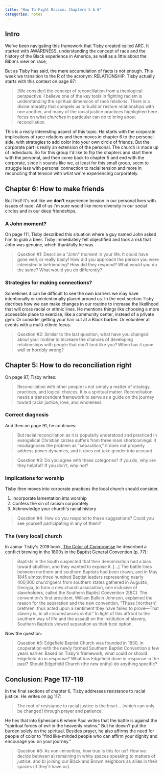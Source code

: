 ```yaml
---
title: "How To Fight Racism: Chapters 5 & 6"
categories: notes
---
```

## Intro

We've been navigating this framework that Tisby created called ARC. It started with AWARENESS, understanding the concept of race and the history of the Black experience in America, as well as a little about the Bible's view on race,

But as Tisby has said, the mere accumulation of facts is not enough. This week we transition to the R of the acronym: RELATIONSHIP. Tisby actually starts with this context on page 87:

> \[We consider\] the concept of reconciliation from a theological perspective. I believe one of the key tools in fighting racism is understanding the spiritual dimension of race relations. There is a divine morality that compels us to build or restore relationships with one another, and many of the racial justice practices highlighted here focus on what *churches* in particular can do to bring about reconciliation.

This is a really interesting aspect of this topic. He starts with the corporate implications of race relations and then moves in chapter 6 to the personal side, with strategies to add color into your own circle of friends. But the corporate part is really an extension of the personal. The church is made up of individuals. So for this group I'd like to flip the chapters and start there with the personal, and then come back to chapter 5 and end with the corporate, since it sounds like we, at least for this small group, seem to struggle less with personal connection to racial tension and more in reconciling that tension with what we're experiencing corporately.

## Chapter 6: How to make friends

But first! It's not like we **don't** experience tension in our personal lives with issues of race. All of us I'm sure would like more diversity in our social circles and in our deep friendships.

### A John moment?

On page 111, Tisby described this situation where a guy named John asked him to grab a beer. Tisby immediately felt objectified and took a risk that John was genuine, which thankfully he was.

> Question \#1: Describe a "John" moment in your life. It could have gone well, or really badly! How did you approach the person you were interested in befriending? How did they respond? What would you do the same? What would you do differently?

### Strategies for making connections?

Sometimes it can be difficult to see the own barriers we may have intentionally or unintentionally placed around us. In the next section Tisby decribes how we can make changes in our routine to increase the likelihood that will cross racial or ethnic lines. He mentions things like choosing a more accessible place to exercise, like a community center, instead of a private gym. Or consider getting your hair cut at a Black barber. Or volunteer at events with a multi-ethnic focus.

> Question \#2: Similar to the last question, what have you changed about your routine to increase the chances of developing relationships with people that don't look like you? When has it gone well or horribly wrong?

## Chapter 5: How to do reconciliation right

On page 87, Tisby writes:

> Reconciliation with other people is not simply a matter of strategy, practices, and logical choices. It is a spiritual matter. Reconciliation needs a transcendent framework to serve as a guide on the journey toward racial justice, love, and wholeness.

### Correct diagnosis

And then on page 91, he continues:

> But racial reconciliation as it is popularly understood and practiced in evangelical Christian circles suffers from three main shortcomings: it misdiagnoses the problem as "separation," it does not properly address power dynamics, and it does not take gender into account.

> Question \#3: Do you agree with these categories? If you do, why are they helpful? If you don't, why not?

### Implications for worship

Tisby then moves into corporate practices the local church should consider.

1.  Incorporate lamentation into worship
2.  Confess the sin of racism corporately
3.  Acknowledge your church's racial history

> Question \#4: How do you respond to these suggestions? Could you see yourself participating in any of them?

### The (very local) church

In Jamar Tisby's 2019 book, <u>The Color of Compromise</u> he described a conflict brewing in the 1800s in the Baptist General Convention (p. 77):

> Baptists in the South suspected that their denomination had a bias toward abolition, and they wanted to expose it. \[…\] The battle lines between northern and southern Baptists had been drawn, and in May 1845 almost three hundred Baptist leaders representing nearly 400,000 churchgoers from southern states gathered in Augusta, Georgia, to form a new church association, one inclusive of slaveholders, called the Southern Baptist Convention (SBC). The convention's first president, William Bullein Johnson, explained the reason for the separation and the new convention. "These \[northern\] brethren, thus acted upon a sentiment they have failed to prove—That slavery is, in all circumstances sinful." In light of this affront to the southern way of life and the assault on the institution of slavery, Southern Baptists viewed separation as their best option.

Now the question:

> Question \#5: Edgefield Baptist Church was founded in 1850, in cooperation with the newly formed Southern Baptist Convention a few years earlier. Based on Tisby's framework, what could or should Edgefield do in response? What has Edgefield done in response in the past? Should Edgefield Church (the new entity) do anything specific?

## Conclusion: Page 117-118

In the final sections of chapter 6, Tisby addresses resistance to racial justice. He writes on pg 117:

> The root of resistance to racial justice is the heart… \[which can only be changed\] through prayer and patience.

He ties that into Ephesians 6 where Paul writes that the battle is against the "spiritual forces of evil in the heavenly realms." But he doesn't put the burden solely on the spiritual. Besides prayer, he also affirms the need for people of color to "find like-minded people who can affirm your dignity and encourage you on your journey."

> Question \#6: As non-minorities, how true is this for us? How we decide between a) remaining in white spaces speaking to matters of justice, and b) joining our Black and Brown neighbors as allies in their spaces (if they'll have us).
